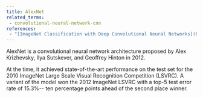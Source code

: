```yaml
---
title: AlexNet
related_terms:
 - convolutional-neural-network-cnn
references:
 - "[ImageNet Classification with Deep Convolutional Neural Networks](https://papers.nips.cc/paper/4824-imagenet-classification-with-deep-convolutional-neural-networks.pdf)"
---
```

AlexNet is a convolutional neural network architecture proposed by
Alex Krizhevsky, Ilya Sutskever, and Geoffrey Hinton in 2012.

At the time, it achieved state-of-the-art performance on
the test set for the 2010 ImageNet Large Scale Visual Recognition Competition (LSVRC). A variant of the model won the
2012 ImageNet LSVRC with a top-5 test error rate of 15.3%--
ten percentage points ahead of the second place winner.